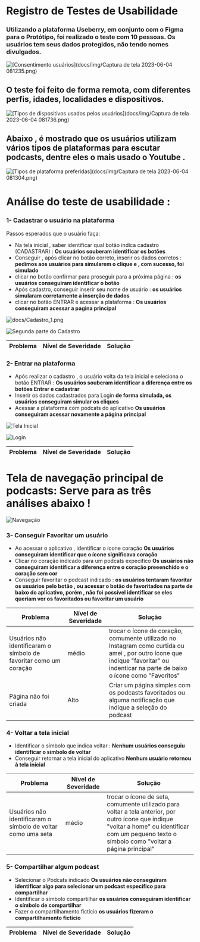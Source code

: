 # Registro de Testes de Usabilidade

### Utilizando a plataforma Useberry, em conjunto com o Figma para o Protótipo, foi realizado o teste com 10 pessoas. Os usuários tem seus dados protegidos, não tendo nomes divulgados. 

![[Consentimento usuários](docs/img/Captura de tela 2023-06-04 081235.png)](https://github.com/ICEI-PUC-Minas-PMV-ADS/pmv-ads-2023-1-e3-proj-mov-t4-pucast/blob/main/docs/img/Captura%20de%20tela%202023-06-04%20081235.png)

## O teste foi feito de forma remota, com diferentes perfis, idades, localidades e dispositivos. 

![[Tipos de dispositivos usados pelos usuários](docs/img/Captura de tela 2023-06-04 081736.png)](https://github.com/ICEI-PUC-Minas-PMV-ADS/pmv-ads-2023-1-e3-proj-mov-t4-pucast/blob/main/docs/img/Captura%20de%20tela%202023-06-04%20081736.png)

## Abaixo , é mostrado que os usuários utilizam vários tipos de plataformas para escutar podcasts, dentre eles o mais usado o Youtube .

![[Tipos de plataforma preferidas](docs/img/Captura de tela 2023-06-04 081304.png)](https://github.com/ICEI-PUC-Minas-PMV-ADS/pmv-ads-2023-1-e3-proj-mov-t4-pucast/blob/main/docs/img/Captura%20de%20tela%202023-06-04%20081304.png)

# Análise do teste de usabilidade : 


### 1- Cadastrar o usuário na plataforma 

Passos esperados que o usuário faça: 

* Na tela inicial , saber identificar qual botão indica cadastro (CADASTRAR) : **Os usuários souberam identificar os botões** 
* Conseguir , após clicar no botão correto, inserir os dados corretos : **pedimos aos usuários para simularem o clique e , com sucesso, foi simulado**
* clicar no botão confirmar para proseguir para a próxima página : **os usuários conseguiram identificar o botão** 
* Após cadastro, conseguir inserir seu nome de usuário : **os usuários simularam corretamente a inserção de dados**
* clicar no botão ENTRAR e acessar a plataforma : **Os usuários conseguiram acessar a pagina principal**

![docs/Cadastro_1.png](https://github.com/ICEI-PUC-Minas-PMV-ADS/pmv-ads-2023-1-e3-proj-mov-t4-pucast/blob/main/docs/Cadastro_1.png)


![[Segunda parte do Cadastro](docs/Cadastro_2_.png)](https://github.com/ICEI-PUC-Minas-PMV-ADS/pmv-ads-2023-1-e3-proj-mov-t4-pucast/blob/main/docs/Cadastro_2_.png)

|Problema|Nível de Severidade|Solução|
|-------|-------------------|-------|


### 2- Entrar na plataforma 

* Após realizar o cadastro , o usuário volta da tela inicial e seleciona o botão ENTRAR : **Os usuários souberam identificar a diferença entre os botões Entrar e cadastrar**
* Inserir os dados cadastrados para Login **de forma simulada, os usuários conseguiram simular os cliques** 
* Acessar a plataforma com podcats do aplicativo  **Os usuários conseguiram acessar novamente a página principal**

![[Tela Inicial](docs/img/Tela_inicial.png)](https://github.com/ICEI-PUC-Minas-PMV-ADS/pmv-ads-2023-1-e3-proj-mov-t4-pucast/blob/main/docs/img/Tela_inicial.png)

![[Login](docs/img/Login.png)](https://github.com/ICEI-PUC-Minas-PMV-ADS/pmv-ads-2023-1-e3-proj-mov-t4-pucast/blob/main/docs/img/Login.png)

|Problema|Nível de Severidade|Solução|
|-------|-------------------|-------|

# Tela de navegação principal de podcasts: Serve para as três análises abaixo !


![[Navegação](docs/img/Navegar.png)](https://github.com/ICEI-PUC-Minas-PMV-ADS/pmv-ads-2023-1-e3-proj-mov-t4-pucast/blob/main/docs/img/Navegar.png)


### 3- Conseguir Favoritar um usuário 


* Ao acessar o aplicativo , identificar o ícone coração **Os usuários conseguiram identificar que o ícone significava coração**
* Clicar no coração indicado para um podcats expecifíco **Os usuários não conseguiram identificar a diferença entre o coração preeenchido e o coração sem cor**
* Conseguir favoritar o podcast indicado : **os usuários tentaram favoritar os usuários pelo botão , ou acessar o botão de favoritados na parte de baixo do aplicativo, porém , não foi possível identificar se eles queriam ver os favoritados ou favoritar um usuário**

|Problema|Nível de Severidade|Solução|
|--------|------------------|--------|
|Usuários não identificaram o símbolo de favoritar como um coração|médio|trocar o ícone de coração, comumente utilizado no Instagram como curtida ou amei , por outro ícone que indique "favoritar" ou indenticar na parte de baixo o ícone como "Favoritos"|
|Página não foi criada|Alto|Criar um página simples com os podcasts favoritados ou alguma notificação que indique a seleção do podcast|



### 4- Voltar a tela inicial 

 * Identificar o símbolo que indica voltar : **Nenhum usuários conseguiu identificar o símbolo de voltar**
 * Conseguir retornar a tela inicial do aplicativo **Nenhum usuário retornou à tela inicial**

|Problema|Nível de Severidade|Solução|
|-------|---------------------|------|
|Usuários não identificaram o símbolo de voltar como uma seta|médio|trocar o ícone de seta, comumente utilizado para voltar a tela anterior, por outro ícone que indique "voltar a home" ou identificar com um pequeno texto o símbolo como "voltar a página principal"|



 ### 5- Compartilhar algum podcast 

 * Selecionar o Podcats indicado  **Os usuários não conseguiram identificar algo para selecionar um podcast específico para compartilhar**
 * Identificar o símbolo compartilhar **os usuários conseguiram identificar o símbolo de compartilhar**
 * Fazer o compartilhamento fictício **os usuários fizeram o compartilhamento fictício**

|Problema|Nível de Severidade|Solução|
|-------|-------------------|-------|
